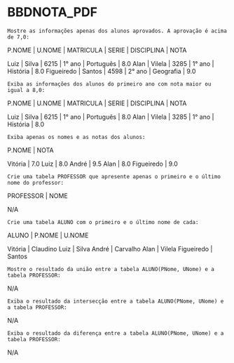 # BBDNOTA_PDF

    Mostre as informações apenas dos alunos aprovados. A aprovação é acima de 7,0:

P.NOME | U.NOME | MATRICULA | SERIE | DISCIPLINA | NOTA

Luiz | Silva | 6215 | 1° ano | Português | 8.0
Alan | Vilela | 3285 | 1° ano | História | 8.0
Figueiredo | Santos | 4598 | 2° ano | Geografia | 9.0

    Exiba as informações dos alunos do primeiro ano com nota maior ou igual a 8,0:

P.NOME | U.NOME | MATRICULA | SERIE | DISCIPLINA | NOTA

Luiz | Silva | 6215 | 1° ano | Português | 8.0
Alan | Vilela | 3285 | 1° ano | História | 8.0

    Exiba apenas os nomes e as notas dos alunos:

P.NOME | NOTA

Vitória | 7.0
Luiz | 8.0
André | 9.5
Alan | 8.0
Figueiredo | 9.0

    Crie uma tabela PROFESSOR que apresente apenas o primeiro e o último nome do professor:

PROFESSOR | NOME

N/A

    Crie uma tabela ALUNO com o primeiro e o último nome de cada:

ALUNO | P.NOME | U.NOME

Vitória | Claudino
Luiz | Silva
André | Carvalho
Alan | Vilela
Figueiredo | Santos

    Mostre o resultado da união entre a tabela ALUNO(PNome, UNome) e a tabela PROFESSOR:

N/A

    Exiba o resultado da intersecção entre a tabela ALUNO(PNome, UNome) e a tabela PROFESSOR:

N/A

    Exiba o resultado da diferença entre a tabela ALUNO(PNome, UNome) e a tabela PROFESSOR:

N/A
